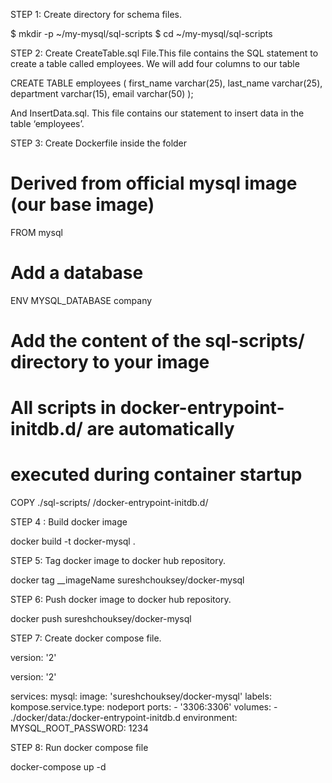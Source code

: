 STEP 1: Create directory for schema files.

$ mkdir -p ~/my-mysql/sql-scripts
$ cd ~/my-mysql/sql-scripts

STEP 2: Create CreateTable.sql File.This file contains the SQL statement to create a table called employees. We will add four columns to our table

CREATE TABLE employees (
first_name varchar(25),
last_name  varchar(25),
department varchar(15),
email  varchar(50)
);

And InsertData.sql. This file contains our statement to insert data in the table ‘employees’.

STEP 3: Create Dockerfile inside the folder

# Derived from official mysql image (our base image)
FROM mysql
# Add a database
ENV MYSQL_DATABASE company
# Add the content of the sql-scripts/ directory to your image
# All scripts in docker-entrypoint-initdb.d/ are automatically
# executed during container startup
COPY ./sql-scripts/ /docker-entrypoint-initdb.d/

STEP 4 : Build docker image

docker build -t docker-mysql .

STEP 5: Tag docker image to docker hub repository.

docker tag __imageName sureshchouksey/docker-mysql

STEP 6: Push docker image to docker hub repository.

docker push sureshchouksey/docker-mysql

STEP 7: Create docker compose file.

version: '2'

version: '2'

services:
  mysql:
    image: 'sureshchouksey/docker-mysql'
    labels:
      kompose.service.type: nodeport
    ports:
      - '3306:3306'
    volumes:
    - ./docker/data:/docker-entrypoint-initdb.d
    environment:
        MYSQL_ROOT_PASSWORD: 1234
	

STEP 8: Run docker compose file

docker-compose up -d